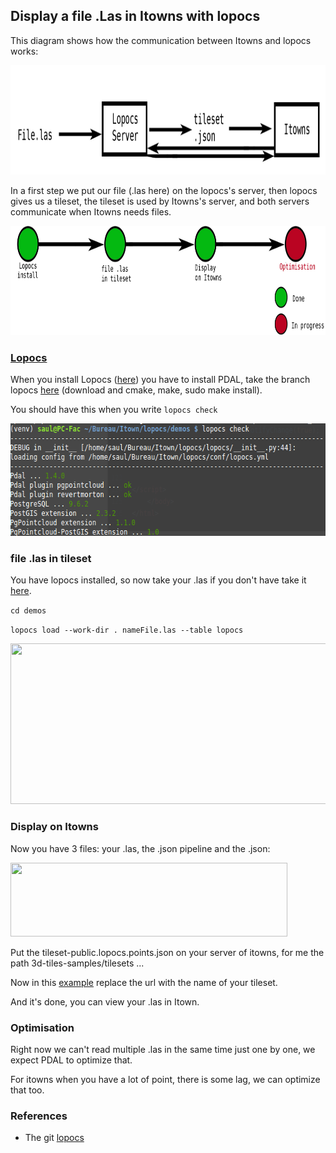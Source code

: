 
## Display a file .Las in Itowns with lopocs

  This diagram shows how the communication between Itowns and lopocs works:
  
  <img src="../Image/diapo2Sevimg26.png" width="900" height="175" />

  In a first step we put our file (.las here) on the lopocs's server, then lopocs gives us a tileset, the tileset is used by Itowns's server, and both servers communicate when Itowns needs files.

  <img src="../Image/Lopocs Schema1.png" width="900" height="175" />
  
### [Lopocs](https://github.com/Oslandia/lopocs#installation)

  When you install Lopocs ([here](https://github.com/Oslandia/lopocs#installation)) you have to install PDAL, take the branch lopocs [here](https://github.com/pblottiere/PDAL/tree/lopocs) (download and cmake, make, sudo make install).

  You should have this when you write ````lopocs check````
  
  <img src="../Image/LopocsValidation.png" width="643" height="180" /> 
    
### file .las in tileset

  You have lopocs installed, so now take your .las if you don't have take it [here](https://oslandia.github.io/lopocs/).
  
  ````cd demos```` 
  
  ````lopocs load --work-dir . nameFile.las --table lopocs````
  
  <img src="../Image/tutolopocs.png" width="1007" height="257" /> 
  
 

### Display on Itowns

  Now you have 3 files: your .las, the .json pipeline and the .json:
  
  <img src="../Image/tutolopocs2.png" width="443" height="118" /> 
  
  Put the tileset-public.lopocs.points.json on your server of itowns, for me the path 3d-tiles-samples/tilesets ... 
  
  Now in this [example](https://github.com/iTowns/itowns2/blob/master/examples/3dtiles.html) replace the url with the name of your tileset.
  
  And it's done, you can view your .las in Itown.
  
  
### Optimisation 

  Right now we can't read multiple .las in the same time just one by one, we expect PDAL to optimize that.
  
  For itowns when you have a lot of point, there is some lag, we can optimize that too.
  
### References

 * The git [lopocs](https://github.com/Oslandia/lopocs#installation)  
  
  
  
